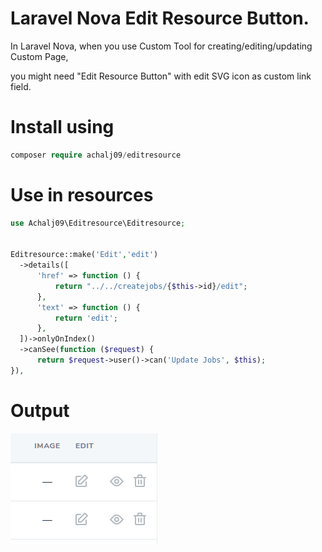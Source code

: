 # Laravel Nova Edit Resource Button.
In Laravel Nova, when you use Custom Tool for creating/editing/updating Custom Page,

you might need "Edit Resource Button" with edit SVG icon as custom link field.



# Install using

```php
composer require achalj09/editresource
```

# Use in resources 

```php
use Achalj09\Editresource\Editresource;


Editresource::make('Edit','edit')
  ->details([
      'href' => function () {
          return "../../createjobs/{$this->id}/edit";
      },
      'text' => function () {
          return 'edit';
      },
  ])->onlyOnIndex()
  ->canSee(function ($request) {
      return $request->user()->can('Update Jobs', $this);
}),
```

# Output

![alt Sample Image](https://github.com/achalj09/editresource/blob/master/resources/images/sample-image.png)
